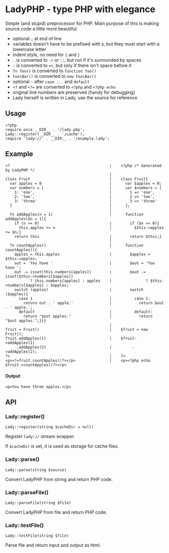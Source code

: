 
LadyPHP - type PHP with elegance
================================

Simple (and stupid) preprocessor for PHP. Main purpose of this is making source code a little more beautiful.

- optional `;` at end of line
- variables doesn't have to be prefixed with `$`, but they must start with a lowercase letter
- indent style, no need for `{` and `}`
- `.` is converted to `->` or `::`, but not if it's surrounded by spaces
- `:` is converted to `=>`, but only if there isn't space before it
- `fn foo()` is converted to `function foo()`
- `Foo\Bar()` is converted to `new Foo\Bar()`
- optional `:` after `case ...` and `default`
- `<?` and `<?=` are converted to `<?php` and `<?php echo`
- original line numbers are preserved (handy for debugging)
- Lady herself is written in Lady, use the source for reference

## Usage

    <?php
    require_once __DIR__ . '/lady.php';
    Lady::register(__DIR__ . '/cache');
    require 'lady://' . __DIR__ . '/example.lady';

## Example

    <?                                            |    <?php /* Generated by LadyPHP */
                                                  |
    class Fruit                                   |    class Fruit{
      var apples = 0                              |      var $apples = 0;
      var numbers = [                             |      var $numbers = [
        1: 'one',                                 |        1 => 'one',
        2: 'two',                                 |        2 => 'two',
        3: 'three'                                |        3 => 'three'
      ]                                           |      ];
                                                  |
      fn addApples(n = 1)                         |      function addApples($n = 1){
        if (n >= 0)                               |        if ($n >= 0){
          this.apples += n                        |          $this->apples += $n;}
        return this                               |        return $this;}
                                                  |
      fn countApples()                            |      function countApples(){
        apples = this.apples                      |        $apples = $this->apples;
        out = 'You have '                         |        $out = 'You have ';
        out .= isset(this.numbers[apples])        |        $out .= isset($this->numbers[$apples])
               ? this.numbers[apples] : apples    |               ? $this->numbers[$apples] : $apples;
        switch (apples)                           |        switch ($apples){
          case 1                                  |          case 1:
            return out . ' apple.'                |            return $out . ' apple.';
          default                                 |          default:
            return "$out apples."                 |            return "$out apples.";}}}
                                                  |
    fruit = Fruit()                               |    $fruit = new Fruit();
    fruit.addApples(1)                            |    $fruit->addApples(1)
         .addApples(2)                            |         ->addApples(2);
    ?>                                            |    ?>
    <p><?=fruit.countApples()?></p>               |    <p><?php echo $fruit->countApples()?></p>

#### Output

    <p>You have three apples.</p>

## API

### Lady::register()

    Lady::register(string $cacheDir = null)

Register `lady://` stream wrapper.

If `$cacheDir` is set, it is used as storage for cache files.

### Lady::parse()

    Lady::parse(string $source)

Convert LadyPHP from string and return PHP code.

### Lady::parseFile()

    Lady::parseFile(string $file)

Convert LadyPHP from file and return PHP code.

### Lady::testFile()

    Lady::testFile(string $file)

Parse file and return input and output as html.
